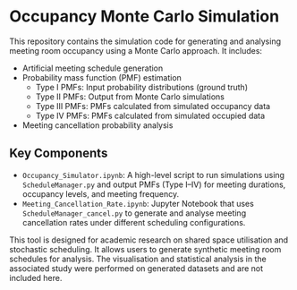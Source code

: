 # Occupancy Monte Carlo Simulation

This repository contains the simulation code for generating and analysing meeting room occupancy using a Monte Carlo approach. It includes:

- Artificial meeting schedule generation
- Probability mass function (PMF) estimation
  - Type I PMFs: Input probability distributions (ground truth)
  - Type II PMFs: Output from Monte Carlo simulations
  - Type III PMFs: PMFs calculated from simulated occupancy data
  - Type IV PMFs: PMFs calculated from simulated occupied data
- Meeting cancellation probability analysis


## Key Components

- `Occupancy_Simulator.ipynb`: A high-level script to run simulations using `ScheduleManager.py` and output PMFs (Type I–IV) for meeting durations, occupancy levels, and meeting frequency.
- `Meeting_Cancellation_Rate.ipynb`: Jupyter Notebook that uses `ScheduleManager_cancel.py` to generate and analyse meeting cancellation rates under different scheduling configurations.

This tool is designed for academic research on shared space utilisation and stochastic scheduling. It allows users to generate synthetic meeting room schedules for analysis. The visualisation and statistical analysis in the associated study were performed on generated datasets and are not included here.

